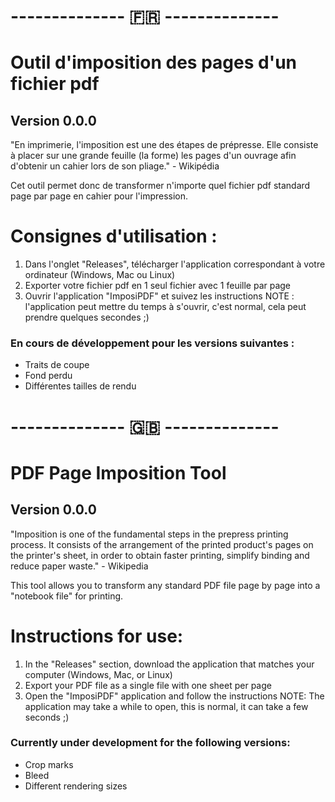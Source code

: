 # -------------- 🇫🇷 --------------
# Outil d'imposition des pages d'un fichier pdf
## Version 0.0.0

"En imprimerie, l'imposition est une des étapes de prépresse. Elle consiste à placer sur une grande feuille (la forme) les pages d'un ouvrage afin d'obtenir un cahier lors de son pliage." - Wikipédia

Cet outil permet donc de transformer n'importe quel fichier pdf standard page par page en cahier pour l'impression.


# Consignes d'utilisation :

1. Dans l'onglet "Releases", télécharger l'application correspondant à votre ordinateur (Windows, Mac ou Linux)
2. Exporter votre fichier pdf en 1 seul fichier avec 1 feuille par page
3. Ouvrir l'application "ImposiPDF" et suivez les instructions
NOTE : l'application peut mettre du temps à s'ouvrir, c'est normal, cela peut prendre quelques secondes ;)


### En cours de développement pour les versions suivantes :
- Traits de coupe
- Fond perdu
- Différentes tailles de rendu

# -------------- 🇬🇧 --------------
# PDF Page Imposition Tool
## Version 0.0.0

"Imposition is one of the fundamental steps in the prepress printing process. It consists of the arrangement of the printed product's pages on the printer's sheet, in order to obtain faster printing, simplify binding and reduce paper waste." - Wikipedia

This tool allows you to transform any standard PDF file page by page into a "notebook file" for printing.

# Instructions for use:

1. In the "Releases" section, download the application that matches your computer (Windows, Mac, or Linux)
2. Export your PDF file as a single file with one sheet per page
3. Open the "ImposiPDF" application and follow the instructions
NOTE: The application may take a while to open, this is normal, it can take a few seconds ;)

### Currently under development for the following versions:
- Crop marks
- Bleed
- Different rendering sizes

